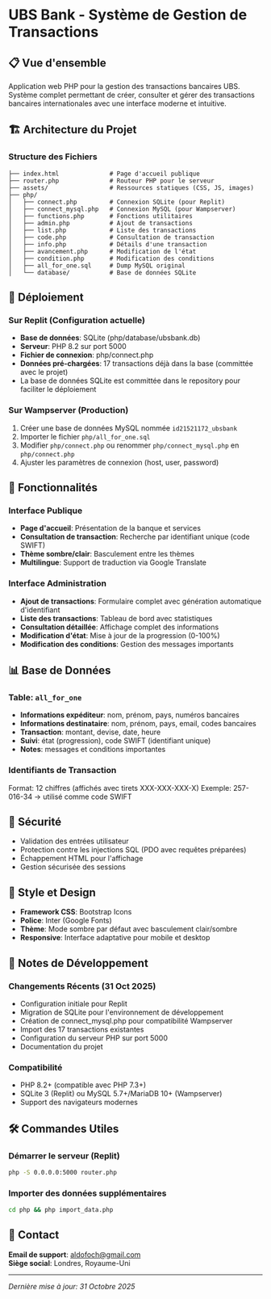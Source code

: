 # UBS Bank - Système de Gestion de Transactions

## 📋 Vue d'ensemble

Application web PHP pour la gestion des transactions bancaires UBS. Système complet permettant de créer, consulter et gérer des transactions bancaires internationales avec une interface moderne et intuitive.

## 🏗️ Architecture du Projet

### Structure des Fichiers
```
├── index.html              # Page d'accueil publique
├── router.php              # Routeur PHP pour le serveur
├── assets/                 # Ressources statiques (CSS, JS, images)
├── php/
│   ├── connect.php         # Connexion SQLite (pour Replit)
│   ├── connect_mysql.php   # Connexion MySQL (pour Wampserver)
│   ├── functions.php       # Fonctions utilitaires
│   ├── admin.php           # Ajout de transactions
│   ├── list.php            # Liste des transactions
│   ├── code.php            # Consultation de transaction
│   ├── info.php            # Détails d'une transaction
│   ├── avancement.php      # Modification de l'état
│   ├── condition.php       # Modification des conditions
│   ├── all_for_one.sql     # Dump MySQL original
│   └── database/           # Base de données SQLite
```

## 🚀 Déploiement

### Sur Replit (Configuration actuelle)
- **Base de données**: SQLite (php/database/ubsbank.db)
- **Serveur**: PHP 8.2 sur port 5000
- **Fichier de connexion**: php/connect.php
- **Données pré-chargées**: 17 transactions déjà dans la base (committée avec le projet)
- La base de données SQLite est committée dans le repository pour faciliter le déploiement

### Sur Wampserver (Production)
1. Créer une base de données MySQL nommée `id21521172_ubsbank`
2. Importer le fichier `php/all_for_one.sql`
3. Modifier `php/connect.php` ou renommer `php/connect_mysql.php` en `php/connect.php`
4. Ajuster les paramètres de connexion (host, user, password)

## 🔧 Fonctionnalités

### Interface Publique
- **Page d'accueil**: Présentation de la banque et services
- **Consultation de transaction**: Recherche par identifiant unique (code SWIFT)
- **Thème sombre/clair**: Basculement entre les thèmes
- **Multilingue**: Support de traduction via Google Translate

### Interface Administration
- **Ajout de transactions**: Formulaire complet avec génération automatique d'identifiant
- **Liste des transactions**: Tableau de bord avec statistiques
- **Consultation détaillée**: Affichage complet des informations
- **Modification d'état**: Mise à jour de la progression (0-100%)
- **Modification des conditions**: Gestion des messages importants

## 📊 Base de Données

### Table: `all_for_one`
- **Informations expéditeur**: nom, prénom, pays, numéros bancaires
- **Informations destinataire**: nom, prénom, pays, email, codes bancaires
- **Transaction**: montant, devise, date, heure
- **Suivi**: état (progression), code SWIFT (identifiant unique)
- **Notes**: messages et conditions importantes

### Identifiants de Transaction
Format: 12 chiffres (affichés avec tirets XXX-XXX-XXX-X)
Exemple: 257-016-34 → utilisé comme code SWIFT

## 🔐 Sécurité

- Validation des entrées utilisateur
- Protection contre les injections SQL (PDO avec requêtes préparées)
- Échappement HTML pour l'affichage
- Gestion sécurisée des sessions

## 🎨 Style et Design

- **Framework CSS**: Bootstrap Icons
- **Police**: Inter (Google Fonts)
- **Thème**: Mode sombre par défaut avec basculement clair/sombre
- **Responsive**: Interface adaptative pour mobile et desktop

## 📝 Notes de Développement

### Changements Récents (31 Oct 2025)
- Configuration initiale pour Replit
- Migration de SQLite pour l'environnement de développement
- Création de connect_mysql.php pour compatibilité Wampserver
- Import des 17 transactions existantes
- Configuration du serveur PHP sur port 5000
- Documentation du projet

### Compatibilité
- PHP 8.2+ (compatible avec PHP 7.3+)
- SQLite 3 (Replit) ou MySQL 5.7+/MariaDB 10+ (Wampserver)
- Support des navigateurs modernes

## 🛠️ Commandes Utiles

### Démarrer le serveur (Replit)
```bash
php -S 0.0.0.0:5000 router.php
```

### Importer des données supplémentaires
```bash
cd php && php import_data.php
```

## 📧 Contact

**Email de support**: aldofoch@gmail.com  
**Siège social**: Londres, Royaume-Uni

---

*Dernière mise à jour: 31 Octobre 2025*
